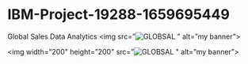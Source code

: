 # IBM-Project-19288-1659695449
Global Sales Data Analytics
<img src=”![GLOBSAL](https://user-images.githubusercontent.com/75660704/202857018-d3eaec00-ea4b-4215-ad97-a5f73f68dcd9.png)
" alt=”my banner”>
<p align=”center”>

<img width=”200" height=”200" src=”![GLOBSAL](https://user-images.githubusercontent.com/75660704/202857063-9b6d2701-3da7-48a0-9da1-3e1bf80a4238.png)
" alt=”my banner”>

</p>
